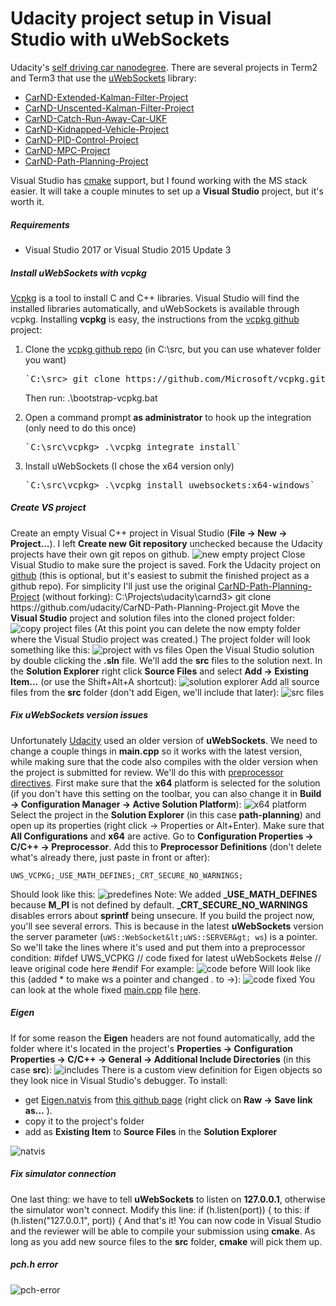 # Udacity project setup in Visual Studio with uWebSockets 

Udacity's [self driving car nanodegree](https://www.udacity.com/course/self-driving-car-engineer-nanodegree--nd013). There are several projects in Term2 and Term3 that use the [uWebSockets](https://github.com/uNetworking/uWebSockets) library:

- [CarND-Extended-Kalman-Filter-Project](https://github.com/udacity/CarND-Extended-Kalman-Filter-Project)
- [CarND-Unscented-Kalman-Filter-Project](https://github.com/udacity/CarND-Unscented-Kalman-Filter-Project)
- [CarND-Catch-Run-Away-Car-UKF](https://github.com/udacity/CarND-Catch-Run-Away-Car-UKF)
- [CarND-Kidnapped-Vehicle-Project](https://github.com/udacity/CarND-Kidnapped-Vehicle-Project)
- [CarND-PID-Control-Project](https://github.com/udacity/CarND-PID-Control-Project)
- [CarND-MPC-Project](https://github.com/udacity/CarND-MPC-Project)
- [CarND-Path-Planning-Project](https://github.com/udacity/CarND-Path-Planning-Project)

Visual Studio has [cmake](https://blogs.msdn.microsoft.com/vcblog/2016/10/05/cmake-support-in-visual-studio/) support, but I found working with the MS stack easier. It will take a couple minutes to set up a **Visual Studio** project, but it's worth it.
##### Requirements

- Visual Studio 2017 or Visual Studio 2015 Update 3

##### Install uWebSockets with vcpkg
[Vcpkg](https://github.com/Microsoft/vcpkg) is a tool to install C and C++ libraries. Visual Studio will find the installed libraries automatically, and uWebSockets is available through vcpkg.
Installing **vcpkg** is easy, the instructions from the [vcpkg github](https://github.com/Microsoft/vcpkg) project:

1. Clone the [vcpkg github repo](https://github.com/Microsoft/vcpkg) (in C:\src, but you can use whatever folder you want)
    <pre>`C:\src&gt; git <span class="hljs-keyword">clone</span> https:<span class="hljs-comment">//github.com/Microsoft/vcpkg.git</span>`</pre>

    Then run:   .\bootstrap-vcpkg.bat

1. Open a command prompt **as administrator** to hook up the integration (only need to do this once)
    <pre>`C:\src\vcpkg&gt; .\vcpkg integrate <span class="hljs-keyword">install</span>`</pre>
1. Install uWebSockets (I chose the x64 version only)
    <pre>`C:\src\vcpkg&gt; .\vcpkg <span class="hljs-keyword">install</span> uwebsockets:x64-windows`</pre>

##### Create VS project
Create an empty Visual C++ project in Visual Studio (**File → New → Project...**). I left **Create new Git repository** unchecked because the Udacity projects have their own git repos on github.
![new empty project](./figures/new_empty_project.png)
Close Visual Studio to make sure the project is saved.
Fork the Udacity project on [github](ttps://github.com/) (this is optional, but it's easiest to submit the finished project as a github repo).
For simplicity I'll just use the original [CarND-Path-Planning-Project](https://github.com/udacity/CarND-Path-Planning-Project) (without forking):
    C:\Projects\udacity\carnd3&gt; git <span class="hljs-keyword">clone</span> https:<span class="hljs-comment">//github.com/udacity/CarND-Path-Planning-Project.git</span>
Move the **Visual Studio** project and solution files into the cloned project folder:
![copy project files](./figures/repo_files.png)
(At this point you can delete the now empty folder where the Visual Studio project was created.)
The project folder will look something like this:
![project with vs files](./figures/project_files.png)
Open the Visual Studio solution by double clicking the **.sln** file. We'll add the **src** files to the solution next.
In the **Solution Explorer** right click **Source Files** and select **Add → Existing Item...** (or use the Shift+Alt+A shortcut):
![solution explorer](./figures/solution_explorer.png)
Add all source files from the **src** folder (don't add Eigen, we'll include that later):
![src files](./figures/src_files.png)
##### Fix uWebSockets version issues
Unfortunately [Udacity](https://www.udacity.com/) used an older version of **uWebSockets**. We need to change a couple things in **main.cpp** so it works with the latest version, while making sure that the code also compiles with the older version when the project is submitted for review. We'll do this with [preprocessor directives](http://www.cplusplus.com/doc/tutorial/preprocessor/).
First make sure that the **x64** platform is selected for the solution (if you don't have this setting on the toolbar, you can also change it in **Build → Configuration Manager → Active Solution Platform**):
![x64 platform](./figures/x64.png)
Select the project in the **Solution Explorer** (in this case **path-planning**) and open up its properties (right click → Properties or Alt+Enter). Make sure that **All Configurations** and **x64** are active. Go to **Configuration Properties → C/C++ → Preprocessor**. Add this to **Preprocessor Definitions** (don't delete what's already there, just paste in front or after):

    UWS_VCPKG;_USE_MATH_DEFINES;_CRT_SECURE_NO_WARNINGS;
Should look like this:
![predefines](./figures/predefines.png)
Note: We added **_USE_MATH_DEFINES** because **M_PI** is not defined by default. **_CRT_SECURE_NO_WARNINGS** disables errors about **sprintf** being unsecure.
If you build the project now, you'll see several errors. This is because in the latest **uWebSockets** version the server parameter (`uWS::WebSocket&lt;uWS::SERVER&gt; ws`) is a pointer. So we'll take the lines where it's used and put them into a preprocessor condition:
    <span class="hljs-meta">#<span class="hljs-meta-keyword">ifdef</span> UWS_VCPKG</span>
      <span class="hljs-comment">// code fixed for latest uWebSockets</span>
    <span class="hljs-meta">#<span class="hljs-meta-keyword">else</span></span>
      <span class="hljs-comment">// leave original code here</span>
    <span class="hljs-meta">#<span class="hljs-meta-keyword">endif</span></span>
For example:
![code before](./figures/code_before.png)
Will look like this (added * to make ws a pointer and changed . to -&gt;):
![code fixed](./figures/code_fixed.png)
You can look at the whole fixed [main.cpp](https://www.codza.com/blog/udacity-uws-in-visualstudio/main.cpp.txt) file [here](https://www.codza.com/blog/udacity-uws-in-visualstudio/main.cpp.txt).

##### Eigen
If for some reason the **Eigen** headers are not found automatically, add the folder where it's located in the project's **Properties → Configuration Properties → C/C++ → General → Additional Include Directories** (in this case **src**):
![includes](./figures/includes.png)
There is a custom view definition for Eigen objects so they look nice in Visual Studio's debugger. To install:

- get [Eigen.natvis](https://github.com/cdcseacave/Visual-Studio-Visualizers/blob/master/Eigen.natvis) from [this github page](https://github.com/cdcseacave/Visual-Studio-Visualizers/blob/master/Eigen.natvis) (right click on **Raw → Save link as...** ).
- copy it to the project's folder
- add as **Existing Item** to **Source Files** in the **Solution Explorer**

![natvis](./figures/natvis.png)

##### Fix simulator connection
One last thing: we have to tell **uWebSockets** to listen on **127.0.0.1**, otherwise the simulator won't connect.
Modify this line:
        <span class="hljs-keyword">if</span> (h.listen(port)) {
to this:
        <span class="hljs-keyword">if</span> (h.listen(<span class="hljs-string">"127.0.0.1"</span>, port)) {
And that's it! You can now code in Visual Studio and the reviewer will be able to compile your submission using **cmake**. As long as you add new source files to the **src** folder, **cmake** will pick them up.
        
##### pch.h error

![pch-error](./figures/pch-error.png)